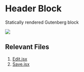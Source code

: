 # Header Block

Statically rendered Gutenberg block

![](https://wp.zacharyrener.com/wp-content/uploads/2024/03/Screenshot-2024-03-13-at-2.44.06 AM.png)

## Relevant Files

1. [Edit.jsx](https://github.com/ZacharyRener/code-samples-zach-rener/blob/main/blocks/header/edit.jsx "Edit.jsx")
2. [Save.jsx](https://github.com/ZacharyRener/code-samples-zach-rener/blob/main/blocks/header/save.jsx "Save.jsx")
